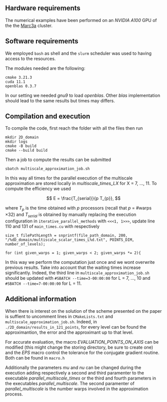 ## Hardware requirements

The numerical examples have been performed on an *NVIDIA A100* GPU of the the [Marc3a](https://www.hkhlr.de/en/clusters/marc3a-cluster-marburg) cluster.

## Software requirements

We employed `bash` as shell and the `slurm` scheduler was used to having access to the resources.

The modules needed are the following:

```
cmake 3.21.3
cuda 11.1
openblas 0.3.7
```

In our setting we needed *gnu9* to load *openblas*. Other *blas* implementation should lead to the same results but times may differs.

## Compilation and execution

To compile the code, first reach the folder with all the files then run

```
mkdir 2D_domain
mkdir logs
cmake -B build
cmake --build build
```

Then a job to compute the results can be submitted
```
sbatch multiscale_approximation_job.sh
```

In this way all times for the parallel execution of the multiscale approximation are stored locally in *multiscale_times_LX* for X = 7, ..., 11. 
To compute the efficiency we used

$$
E = \frac{T_{serial}}{p T_{p}},
$$

where $T_{p}$ is the time obtained with $p$ processors (recall that $p$ = #warps $\times 32$) and $T_{serial}$ is obtained by manually replacing the execution configuration in `iterative_parallel_methods` with `<<<1, 1>>>`, update line 110 and 131 of `main_times.cu` with respectively
```
size_t filePathLength = snprintf(file_path_domain, 200, "/%dD_domain/multiscale_scalar_times_L%d.txt", POINTS_DIM, number_of_levels);
```
```
for (int given_warps = 1; given_warps < 2; given_warps *= 2){
```
In this way we perform the computation just once and we wont overwrite previous results. Take into account that the waiting times increase significantly. Indeed, the third line in `multiscale_approximation_job.sh` should be updated with
`#SBATCH --time=3-00:00:00` for L = 7, ..., 10 and `#SBATCH --time=7-00:00:00` for L = 11.

## Additional information

When there is interest on the solution of the scheme presented on the paper is suffient to uncomment lines in `CMakeLists.txt` and `multiscale_approximation_job.sh`.
Indeed, in `./2D_domain/results_in_121_points`, for every level can be found the approximantion, the error and the approximant up to that level.

For accurate evaluation, the macro *EVALUATION_POINTS_ON_AXIS* can be modified (this might change the storing directory, be sure to create one) and the *EPS* macro control the tolerance for the conjugate gradient routine. Both can be found in `macro.h`

Additionally the parameters *mu* and *nu* can be changed during the execution adding respectively a second and third paramenter to the executable *parallel_multiscale_times* or the third and fourth parameters in the executables *parallel_multiscale*.
The second paramenter of *parallel_multiscale* is the number warps involved in the approximation process.
